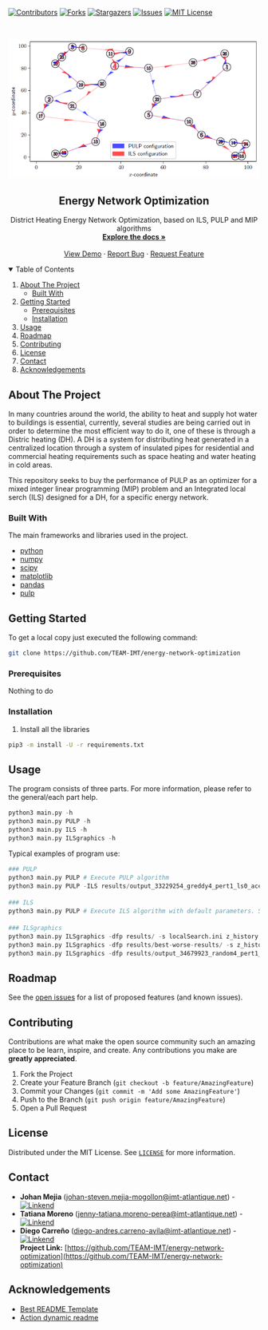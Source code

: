 <!--
*** Template auto-generated
-->

<!-- PROJECT SHIELDS -->
<!-- START readme-templates/header.md -->
[![Contributors][contributors-shield]][contributors-url]
[![Forks][forks-shield]][forks-url]
[![Stargazers][stars-shield]][stars-url]
[![Issues][issues-shield]][issues-url]
[![MIT License][license-shield]][license-url]
<!-- END readme-templates/header.md -->

<!-- PROJECT LOGO -->
<br />
<p align="center">
  <a href="https://github.com/TEAM-IMT/energy-network-optimization">
    <img src="/images/logo.png" alt="Logo">
  </a>

  <h2 align="center"><b> Energy Network Optimization </h2></b>

  <p align="center">
    District Heating Energy Network Optimization, based on ILS, PULP and MIP algorithms
    <br />
    <a href="https://github.com/TEAM-IMT/energy-network-optimization"><strong>Explore the docs »</strong></a>
    <br />
    <br />
    <a href="https://github.com/TEAM-IMT/energy-network-optimization">View Demo</a>
    ·
    <a href="https://github.com/TEAM-IMT/energy-network-optimization/issues">Report Bug</a>
    ·
    <a href="https://github.com/TEAM-IMT/energy-network-optimization/issues">Request Feature</a>
  </p>
</p>

<!-- START readme-templates/2-table_contents.md -->
<details open="open">
  <summary>Table of Contents</summary>
  <ol>
    <li>
      <a href="#about-the-project">About The Project</a>
      <ul>
        <li><a href="#built-with">Built With</a></li>
      </ul>
    </li>
    <li>
      <a href="#getting-started">Getting Started</a>
      <ul>
        <li><a href="#prerequisites">Prerequisites</a></li>
        <li><a href="#installation">Installation</a></li>
      </ul>
    </li>
    <li><a href="#usage">Usage</a></li>
    <li><a href="#roadmap">Roadmap</a></li>
    <li><a href="#contributing">Contributing</a></li>
    <li><a href="#license">License</a></li>
    <li><a href="#contact">Contact</a></li>
    <li><a href="#acknowledgements">Acknowledgements</a></li>
  </ol>
</details>
<!-- END readme-templates/2-table_contents.md -->

<!-- ABOUT THE PROJECT -->
## About The Project  
In many countries around the world, the ability to heat and supply hot water to buildings is essential, currently, several studies are being carried out in order to determine the most efficient way to do it, one of these is through a Distric heating (DH). A DH is a system for distributing heat generated in a centralized location through a system of insulated pipes for residential and commercial heating requirements such as space heating and water heating in cold areas.

This repository seeks to buy the performance of PULP as an optimizer for a mixed integer linear programming (MIP) problem and an Integrated local serch (ILS) designed for a DH, for a specific energy network.


### Built With  
The main frameworks and libraries used in the project.
* [python](https://rasa.com/)
* [numpy](https://numpy.org)
* [scipy](https://www.scipy.org)
* [matplotlib](https://matplotlib.org/)
* [pandas](https://opencv.org/)
* [pulp](https://coin-or.github.io)

<!-- GETTING STARTED -->
## Getting Started  
To get a local copy just executed the following command:

```sh
git clone https://github.com/TEAM-IMT/energy-network-optimization
```

### Prerequisites  
Nothing to do

### Installation  
1. Install all the libraries

```sh
pip3 -m install -U -r requirements.txt
```

<!-- USAGE EXAMPLES -->
## Usage  
The program consists of three parts. For more information, please refer to the general/each part help.

```python
python3 main.py -h
python3 main.py PULP -h
python3 main.py ILS -h
python3 main.py ILSgraphics -h
```

Typical examples of program use:
```python
### PULP
python3 main.py PULP # Execute PULP algorithm
python3 main.py PULP -ILS results/output_33229254_greddy4_pert1_ls0_acep0.001.json # Execute PULP algorithm and comparated with best ILS solution 

### ILS
python3 main.py PULP # Execute ILS algorithm with default parameters. Save results in local directory

### ILSgraphics
python3 main.py ILSgraphics -dfp results/ -s localSearch.ini z_history.best -sp # Print all important results.
python3 main.py ILSgraphics -dfp results/best-worse-results/ -s z_history.acceptance acceptance_history -sp # Print results to best-worse solutions.
python3 main.py ILSgraphics -dfp results/output_34679923_random4_pert1_ls0_acep0.005.json # Print all results to best solution.
```

<!-- START readme-templates/6-roadmap.md -->
## Roadmap  
See the [open issues](https://github.com/TEAM-IMT/energy-network-optimization/issues) for a list of proposed features (and known issues).<!-- END readme-templates/6-roadmap.md -->

<!-- START readme-templates/7-contribution.md -->
## Contributing  
Contributions are what make the open source community such an amazing place to be learn, inspire, and create. Any contributions you make are **greatly appreciated**.

1. Fork the Project
2. Create your Feature Branch (`git checkout -b feature/AmazingFeature`)
3. Commit your Changes (`git commit -m 'Add some AmazingFeature'`)
4. Push to the Branch (`git push origin feature/AmazingFeature`)
5. Open a Pull Request<!-- END readme-templates/7-contribution.md -->

<!-- START readme-templates/8-license.md -->
## License  
Distributed under the MIT License. See [`LICENSE`](https://github.com/TEAM-IMT/energy-network-optimization/blob/main/LICENSE) for more information.<!-- END readme-templates/8-license.md -->

<!-- START readme-templates/9-contact.md -->
## Contact  
* **Johan Mejia** (johan-steven.mejia-mogollon@imt-atlantique.net) - [![Linkend][linkedin-shield]][linkedin-url-1]
* **Tatiana Moreno** (jenny-tatiana.moreno-perea@imt-atlantique.net) - [![Linkend][linkedin-shield]][linkedin-url-2]
* **Diego Carreño** (diego-andres.carreno-avila@imt-atlantique.net) - [![Linkend][linkedin-shield]][linkedin-url-3]  
**Project Link:**  [https://github.com/TEAM-IMT/energy-network-optimization](https://github.com/TEAM-IMT/energy-network-optimization)<!-- END readme-templates/9-contact.md -->

<!-- ACKNOWLEDGEMENTS -->
## Acknowledgements  
* [Best README Template](https://github.com/othneildrew/Best-README-Template)
* [Action dynamic readme](https://github.com/varunsridharan/action-dynamic-readme/)


<!-- MARKDOWNS AND LINKS -->
<!-- START readme-templates/links.md -->
<!-- https://www.markdownguide.org/basic-syntax/#reference-style-links -->
[contributors-shield]: https://img.shields.io/github/contributors/TEAM-IMT/energy-network-optimization.svg?style=for-the-badge
[contributors-url]: https://github.com/TEAM-IMT/energy-network-optimization/graphs/contributors
[forks-shield]: https://img.shields.io/github/forks/TEAM-IMT/energy-network-optimization.svg?style=for-the-badge
[forks-url]: https://github.com/TEAM-IMT/energy-network-optimization/network/members
[stars-shield]: https://img.shields.io/github/stars/TEAM-IMT/energy-network-optimization.svg?style=for-the-badge
[stars-url]: https://github.com/TEAM-IMT/energy-network-optimization/stargazers
[issues-shield]: https://img.shields.io/github/issues/TEAM-IMT/energy-network-optimization.svg?style=for-the-badge
[issues-url]: https://github.com/TEAM-IMT/energy-network-optimization/issues
[license-shield]: https://img.shields.io/github/license/TEAM-IMT/energy-network-optimization.svg?style=for-the-badge
[license-url]: https://github.com/TEAM-IMT/energy-network-optimization/blob/main/LICENSE
[linkedin-shield]: https://img.shields.io/badge/-LinkedIn-black.svg?style=for-the-badge&logo=linkedin&colorB=555
[linkedin-url-1]: https://www.linkedin.com/in/johansmm/
[linkedin-url-2]: https://www.linkedin.com/in/tatiana-moreno-perea/
[linkedin-url-3]: https://www.linkedin.com/in/diego-andres-carre%C3%B1o-49b2ab157/
<!-- END readme-templates/links.md -->
